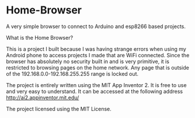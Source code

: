 # Home-Browser
A very simple browser to connect to Arduino and esp8266 based projects.

What is the Home Browser?

This is a project I built because I was having strange errors when using my Android phone to access projects I made that are WiFi connected.
Since the browser has absolutely no security built in and is very primitive, it is restricted to browsing pages on the home network. Any page that is outside of the 192.168.0.0-192.168.255.255 range is locked out.

The project is entirely written using the MIT App Inventor 2. It is free to use and very easy to understand. It can be accessed at the following address http://ai2.appinventor.mit.edu/

The project licensed using the MIT License.
